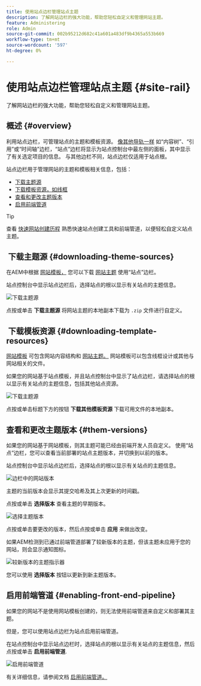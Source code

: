 ```yaml
---
title: 使用站点边栏管理站点主题
description: 了解网站边栏的强大功能，帮助您轻松自定义和管理网站主题。
feature: Administering
role: Admin
source-git-commit: 002b95212d682c41a601a483df9b4365a553b669
workflow-type: tm+mt
source-wordcount: '597'
ht-degree: 0%

---
```



# 使用站点边栏管理站点主题 {#site-rail}

了解网站边栏的强大功能，帮助您轻松自定义和管理网站主题。

## 概述 {#overview}

利用站点边栏，可管理站点的主题和模板资源。 [像其他导轨一样](/help/sites-cloud/authoring/getting-started/basic-handling.md#rail-selector) 如“内容树”、“引用”或“时间轴”边栏，“站点”边栏将显示为站点控制台中最左侧的面板，其中显示了有关选定项目的信息。 与其他边栏不同，站点边栏仅适用于站点根。

站点边栏用于管理网站的主题和模板相关信息，包括：

* [下载主题源](#downloading-theme-sources)
* [下载模板资源，如线框](#downloading-template-resources)
* [查看和更改主题版本](#theme-vrsions)
* [启用前端管道](#enabling-the-front-end-pipeline)

>[!TIP]
>
>查看 [快速网站创建历程](/help/journey-sites/quick-site/overview.md) 熟悉快速站点创建工具和前端管道，以便轻松自定义站点主题。

##  下载主题源 {#downloading-theme-sources}

在AEM中根据 [网站模板，](site-templates.md) 您可以下载 [网站主题](site-themes.md) 使用“站点”边栏。

站点控制台中显示站点边栏后，选择站点的根以显示有关站点的主题信息。

![下载主题源](/help/sites-cloud/administering/assets/download-theme-wireframe.png)

点按或单击 **下载主题源** 将网站主题的本地副本下载为 `.zip` 文件进行自定义。

##  下载模板资源 {#downloading-template-resources}

[网站模板](site-templates.md) 可包含网站内容结构和 [网站主题。](site-themes.md) 网站模板可以包含线框设计或其他与网站相关的文件。

如果您的网站基于站点模板，并且站点控制台中显示了站点边栏，请选择站点的根以显示有关站点的主题信息，包括其他站点资源。

![下载主题源](/help/sites-cloud/administering/assets/download-theme-wireframe.png)

点按或单击标题下方的按钮 **下载其他模板资源** 下载可用文件的本地副本。

## 查看和更改主题版本 {#them-versions}

如果您的网站基于网站模板，则其主题可能已经由前端开发人员自定义。 使用“站点”边栏，您可以查看当前部署的站点主题版本，并切换到以前的版本。

站点控制台中显示站点边栏后，选择站点的根以显示有关站点的主题信息。

![边栏中的网站版本](/help/sites-cloud/administering/assets/theme-versions.png)

主题的当前版本会显示其提交哈希及其上次更新的时间戳。

点按或单击 **选择版本** 查看主题的早期版本。

![选择主题版本](/help/sites-cloud/administering/assets/select-theme-versions.png)

点按或单击要更改的版本，然后点按或单击 **应用** 来做出改变。

如果AEM检测到已通过前端管道部署了较新版本的主题，但该主题未应用于您的网站，则会显示通知图标。

![较新版本的主题指示器](/help/sites-cloud/administering/assets/new-theme-version.png)

您可以使用 **选择版本** 按钮以更新到新主题版本。

## 启用前端管道 {#enabling-front-end-pipeline}

如果您的网站不是使用网站模板创建的，则无法使用前端管道来自定义和部署其主题。

但是，您可以使用站点边栏为站点启用前端管道。

在站点控制台中显示站点边栏时，选择站点的根以显示有关站点的主题信息，然后点按或单击 **启用前端管道**.

![启用前端管道](/help/sites-cloud/administering/assets/enable-fep.png)

有关详细信息，请参阅文档 [启用前端管道。](enable-front-end-pipeline.md)